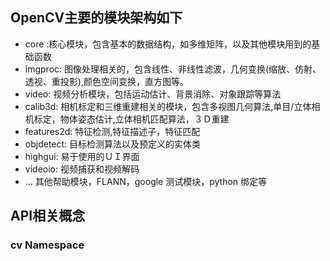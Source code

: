 ## OpenCV主要的模块架构如下
- core :核心模块，包含基本的数据结构，如多维矩阵，以及其他模块用到的基础函数
- imgproc: 图像处理相关的，包含线性、非线性滤波，几何变换(缩放、仿射、透视、重投影),颜色空间变换，直方图等。
- video: 视频分析模块，包括运动估计、背景消除、对象跟踪等算法
- calib3d: 相机标定和三维重建相关的模块，包含多视图几何算法,单目/立体相机标定，物体姿态估计,立体相机匹配算法，３Ｄ重建
- features2d: 特征检测,特征描述子，特征匹配
- objdetect: 目标检测算法以及预定义的实体类
- highgui: 易于使用的ＵＩ界面
- videoio: 视频捕获和视频解码
- ... 其他帮助模块，FLANN，google 测试模块，python 绑定等

## API相关概念
### cv Namespace
